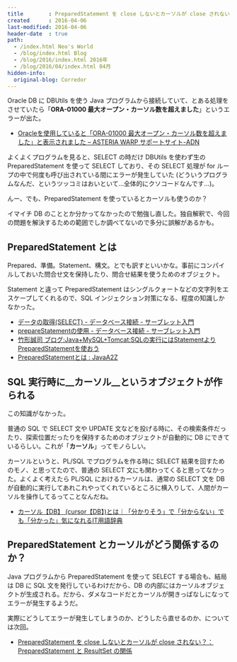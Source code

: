 ```yaml
---
title        : PreparedStatement を close しないとカーソルが close されない？：まずは PreparedStatement とカーソルをおさらい
created      : 2016-04-06
last-modified: 2016-04-06
header-date  : true
path:
  - /index.html Neo's World
  - /blog/index.html Blog
  - /blog/2016/index.html 2016年
  - /blog/2016/04/index.html 04月
hidden-info:
  original-blog: Corredor
---
```


Oracle DB に DBUtils を使う Java プログラムから接続していて、とある処理をさせていたら「__ORA-01000 最大オープン・カーソル数を超えました__」というエラーが出た。

- [Oracleを使用していると「ORA-01000 最大オープン・カーソル数を超えました」と表示されました – ASTERIA WARP サポートサイト-ADN](https://asteria.jp/faq/20090311-140000.html)

よくよくプログラムを見ると、SELECT の時だけ DBUtils を使わず生の PreparedStatement を使って SELECT しており、その SELECT 処理が for ループの中で何度も呼び出されている間にエラーが発生していた (どういうプログラムなんだ、というツッコミはおいといて…全体的にクソコードなんです…)。

んー、でも、PreparedStatement を使っているとカーソルも使うのか？

イマイチ DB のこととか分かってなかったので勉強し直した。独自解釈で、今回の問題を解決するための範囲でしか調べてないので多分に誤解があるかも。

## PreparedStatement とは

Prepared、準備。Statement、構文。とでも訳すといいかな。事前にコンパイルしておいた問合せ文を保持したり、問合せ結果を使うためのオブジェクト。

Statement と違って PreparedStatement はシングルクォートなどの文字列をエスケープしてくれるので、SQL インジェクション対策になる、程度の知識しかなかった。

- [データの取得(SELECT) - データベース接続 - サーブレット入門](http://www.javadrive.jp/servlet/database/index6.html)
- [prepareStatementの使用 - データベース接続 - サーブレット入門](http://www.javadrive.jp/servlet/database/index10.html)
- [竹形誠司 ブログ:Java+MySQL+Tomcat:SQLの実行にはStatementよりPreparedStatementを使おう](http://www.orquesta.org/takegata/Article/ArticleView.jsp?article_id=497)
- [PreparedStatementとは : JavaA2Z](http://www.kab-studio.biz/Programing/JavaA2Z/Word/00000411.html)

## SQL 実行時に__カーソル__というオブジェクトが作られる

この知識がなかった。

普通の SQL で SELECT 文や UPDATE 文などを投げる時に、その検索条件だったり、探索位置だったりを保持するためのオブジェクトが自動的に DB にできているらしい。これが「__カーソル__」ってモノらしい。

カーソルというと、PL/SQL でプログラムを作る時に SELECT 結果を回すためのモノ、と思ってたので、普通の SELECT 文にも関わってくると思ってなかった。よくよく考えたら PL/SQL におけるカーソルは、通常の SELECT 文を DB が自動的に実行してあれこれやってくれているところに横入りして、人間がカーソルを操作してるってことなんだね。

- [カーソル【DB】 (cursor【DB】)とは｜「分かりそう」で「分からない」でも「分かった」気になれるIT用語辞典](http://wa3.i-3-i.info/word11582.html)

## PreparedStatement とカーソルがどう関係するのか？

Java プログラムから PreparedStatement を使って SELECT する場合も、結局は DB に SQL 文を発行しているわけだから、DB の内部にはカーソルオブジェクトが生成される。だから、ダメなコードだとカーソルが開きっぱなしになってエラーが発生するようだ。

実際にどうしてエラーが発生してしまうのか、どうしたら直せるのか、については次回。

- [PreparedStatement を close しないとカーソルが close されない？：PreparedStatement と ResultSet の関係](/blog/2016/04/07-01.html)
